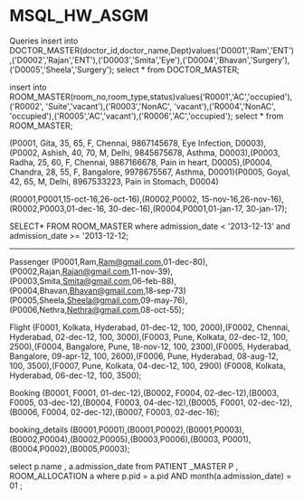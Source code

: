 # MSQL_HW_ASGM
Queries
insert into DOCTOR_MASTER(doctor_id,doctor_name,Dept)values('D0001','Ram','ENT'),('D0002','Rajan','ENT'),('D0003','Smita','Eye'),('D0004','Bhavan','Surgery'),('D0005','Sheela','Surgery');
select * from DOCTOR_MASTER;


insert into ROOM_MASTER(room_no,room_type,status)values('R0001','AC','occupied'),('R0002',	'Suite','vacant'),('R0003','NonAC',	'vacant'),('R0004','NonAC',	'occupied'),('R0005','AC','vacant'),('R0006','AC','occupied');
select * from ROOM_MASTER;

(P0001,	Gita,	35,	65,	F,	Chennai,	9867145678,	Eye Infection,	D0003),(P0002,	Ashish,	40,	70,	M,	Delhi,	9845675678,	Asthma,	D0003),(P0003,	Radha,	25,	60,	F,	Chennai,	9867166678,	Pain in heart,	D0005),(P0004,	Chandra,	28,	55,	F,	Bangalore,	9978675567,	Asthma,	D0001)(P0005,	Goyal,	42,	65,	M,	Delhi,	8967533223,	Pain in Stomach,	D0004)

 (R0001,P0001,15-oct-16,26-oct-16),(R0002,P0002,	15-nov-16,26-nov-16),(R0002,P0003,01-dec-16,	30-dec-16),(R0004,P0001,01-jan-17,	30-jan-17);


SELECT* FROM   ROOM_MASTER where admission_date < '2013-12-13' and admission_date >= '2013-12-12;

_________________________
Passenger
(P0001,Ram,Ram@gmail.com,01-dec-80),(P0002,Rajan,Rajan@gmail.com,11-nov-39),(P0003,Smita,Smita@gmail.com,06-feb-88),(P0004,Bhavan,Bhavan@gmail.com,18-sep-73)(P0005,Sheela,Sheela@gmail.com,09-may-76),(P0006,Nethra,Nethra@gmail.com,08-oct-55);

Flight
(F0001,	Kolkata,	Hyderabad,	01-dec-12,	100,	2000),(F0002,	Chennai,	Hyderabad,	02-dec-12,	100,	3000),(F0003,	Pune,	Kolkata,	02-dec-12,	100,	2500),(F0004,	Bangalore,	Pune,	18-nov-12,	100,	2300),(F0005,	Hyderabad,	Bangalore,	09-apr-12,	100,	2600),(F0006,	Pune,	Hyderabad,	08-aug-12,	100,	3500),(F0007,	Pune,	Kolkata,	04-dec-12,	100,	2900)
(F0008,	Kolkata,	Hyderabad,	06-dec-12,	100,	3500);

Booking
(B0001,	F0001,	01-dec-12),(B0002,	F0004,	02-dec-12),(B0003,	F0005,	03-dec-12),(B0004,	F0003,	04-dec-12),(B0005,	F0001,	02-dec-12),(B0006,	F0004,	02-dec-12),(B0007,	F0003,	02-dec-16);

booking_details
(B0001,P0001),(B0001,P0002),(B0001,P0003),(B0002,P0004),(B0002,P0005),(B0003,P0006),(B0003,	P0001),(B0004,P0002),(B0005,P0003);

select p.name , a.admission_date from PATIENT _MASTER P , ROOM_ALLOCATION a where p.pid = a.pid AND month(a.admission_date) = 01 ;
